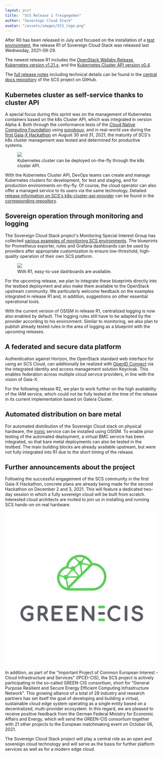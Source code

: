 ```yaml
---
layout: post
title:  "SCS Release 1 freigegeben"
author: "Sovereign Cloud Stack"
avatar: "/assets/images/SCS_logo.png"
---
```


After R0 has been released in July and focused on the installation of a [test environment](https://docs.osism.tech/testbed/), the release R1 of Sovereign Cloud Stack was released last Wednesday, 2021-09-29.

The newest release R1 includes the [OpenStack Wallaby Release](https://releases.openstack.org/wallaby/), [Kubernetes version v1.21.x](https://github.com/kubernetes/kubernetes/releases), and the [Kubernetes Cluster API version v0.4](https://github.com/kubernetes-sigs/cluster-api/releases).

The [full release notes](https://github.com/SovereignCloudStack/Docs/blob/main/Release-Notes/Release1.md) including technical details can be found in the [central docs repository](https://github.com/SovereignCloudStack/Docs) of the SCS project on GitHub.

## Kubernetes cluster as self-service thanks to cluster API

A special focus during this sprint was on the management of Kubernetes containers based on the k8s Cluster API, which was integrated in version Alpha 4. Both through the conformance tests of the [Cloud Native Computing Foundation](https://www.cncf.io/) using [sonobouy](https://sonobuoy.io/), and in real-world use during the [first Gaia-X Hackathon](https://www.gaia-x.eu/news/gaia-x-hackathon-1-new-technology-develops-live-today-and-tomorrow) on August 30 and 31, 2021, the maturity of SCS's k8s cluster management was tested and determined for productive systems.

<figure class="figure mx-auto d-block" style="width:90%">
  <a href="{{ "/assets/images/release1/screenshot-capi-provisioning-k9s.png" | prepend: site.baseurl_root }}">
    <img src="{{ "/assets/images/release1/screenshot-capi-provisioning-k9s.png" | prepend: site.baseurl_root }}" class="figure-img w-100">
  </a>
    <figcaption class="figure-caption">
    Kubernetes cluster can be deployed on-the-fly through the k8s cluster API.
  </figcaption>
</figure>

With the Kubernetes Cluster API, DevOps teams can create and manage Kubernetes clusters for development, for test and staging, and for production environments on-thy-fly. Of course, the cloud operator can also offer a managed service to its users via the same technology. Detailed [release information on SCS's k8s-cluster-api-provider](https://github.com/SovereignCloudStack/k8s-cluster-api-provider/blob/master/Release-Notes-R1.md) can be found in the [corresponding repository](https://github.com/SovereignCloudStack/k8s-cluster-api-provider).

## Sovereign operation through monitoring and logging

The Sovereign Cloud Stack project's Monitoring Special Interest Group has collected [various examples of monitoring SCS environments](https://github.com/osism/kolla-operations). The blueprints for Prometheus exporter, rules and Grafana dashboards can be used by providers after appropriate customization to ensure low-threshold, high-quality operation of their own SCS platform. 

<figure class="figure mx-auto d-block" style="width:90%">
  <a href="{{ "/assets/images/release1/screenshot-ceph-dashboard.png" | prepend: site.baseurl_root }}">
    <img src="{{ "/assets/images/release1/screenshot-ceph-dashboard.png" | prepend: site.baseurl_root }}" class="figure-img w-100">
  </a>
    <figcaption class="figure-caption">
    With R1, easy-to-use dashboards are available.
  </figcaption>
</figure>

For the upcoming release, we plan to integrate these blueprints directly into the testbed deployment and also make them available to the OpenStack upstream community. We particularly welcome feedback on the examples integrated in release R1 and, in addition, suggestions on other essential operational tools.

With the current version of OSISM in release R1, centralized logging is now also enabled by default. The logging rules still have to be adapted by the provider according to his environment. Similar to monitoring, we also plan to publish already tested rules in the area of logging as a blueprint with the upcoming releases.

## A federated and secure data platform

Authentication against Horizon, the OpenStack standard web interface for using an SCS Cloud, can additionally be realized with [OpenID Connect](https://openid.net/connect/) via the integrated identity and access management solution Keycloak. This enables federation across multiple cloud service providers, in line with the vision of Gaia-X.

For the following release R2, we plan to work further on the high availability of the IAM service, which could not be fully tested at the time of the release in its current implementation based on Galera Cluster.

## Automated distribution on bare metal

For automated distribution of the Sovereign Cloud stack on physical hardware, the [ironic](https://ironicbaremetal.org/) service can be installed using OSISM. To enable prior testing of the automated deployment, a virtual BMC service has been integrated, so that bare metal deployments can also be tested in the testbed. The main building blocks are already available upstream, but were not fully integrated into R1 due to the short timing of the release.

## Further announcements about the project

Following the successful engagement of the SCS community in the first Gaia-X Hackathon, concrete plans are already being made for the second Hackathon on December 2 and 3, 2021. This will feature a dedicated two-day session in which a fully sovereign cloud will be built from scratch. Interested cloud architects are invited to join us in installing and running SCS hands-on on real hardware.

![GREEN-CIS](/assets/images/logo-greencis.png)

In addition, as part of the "Important Project of Common European Interest - Cloud Infrastructure and Services" (IPCEI-CIS), the SCS project is actively participating in the so-called GREEN-CIS consortium, short for "General Purpose Resilient and Secure Energy Efficient Computing Infrastructure Network". This growing alliance of a total of 28 industry and research partners has set itself the goal of developing and building a virtual, sustainable cloud edge system operating as a single entity based on a decentralized, multi-provider ecosystem. In this regard, we are pleased to receive positive feedback from the German Federal Ministry for Economic Affairs and Energy, which will send the GREEN-CIS consortium together with 21 other projects to the European matchmaking event on October 06, 2021.

The Sovereign Cloud Stack project will play a central role as an open and sovereign cloud technology and will serve as the basis for further platform services as well as for a modern edge cloud.
